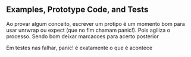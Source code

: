 ## Examples, Prototype Code, and Tests

Ao provar algum conceito, escrever um protipo é um momento bom para usar unrwrap ou expect (que no fim chamam panic!). Pois agiliza o processo. Sendo bom deixar marcacoes para acerto posterior

Em testes nas falhar, panic! é exatamente o que é acontece

